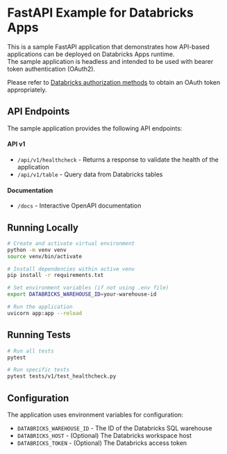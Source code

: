 # FastAPI Example for Databricks Apps

This is a sample FastAPI application that demonstrates how API-based applications can be deployed on Databricks Apps runtime.  
The sample application is headless and intended to be used with bearer token authentication (OAuth2).

Please refer to [Databricks authorization methods](https://docs.databricks.com/aws/en/dev-tools/auth/#databricks-authorization-methods) to obtain an OAuth token appropriately.

## API Endpoints

The sample application provides the following API endpoints:

#### API v1
- `/api/v1/healthcheck` - Returns a response to validate the health of the application
- `/api/v1/table` - Query data from Databricks tables

#### Documentation
- `/docs` - Interactive OpenAPI documentation

## Running Locally

```bash
# Create and activate virtual environment
python -m venv venv
source venv/bin/activate

# Install dependencies within active venv
pip install -r requirements.txt

# Set environment variables (if not using .env file)
export DATABRICKS_WAREHOUSE_ID=your-warehouse-id

# Run the application
uvicorn app:app --reload
```

## Running Tests

```bash
# Run all tests
pytest

# Run specific tests
pytest tests/v1/test_healthcheck.py
```

## Configuration

The application uses environment variables for configuration:

- `DATABRICKS_WAREHOUSE_ID` - The ID of the Databricks SQL warehouse
- `DATABRICKS_HOST` - (Optional) The Databricks workspace host
- `DATABRICKS_TOKEN` - (Optional) The Databricks access token